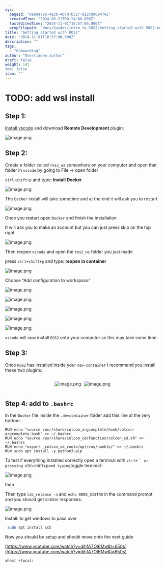 ```yaml
---
sys:
  pageId: "89e0a78c-4e2b-4070-b327-d28cb0694742"
  createdTime: "2024-08-21T00:24:00.000Z"
  lastEditedTime: "2024-11-01T18:57:00.000Z"
  propFilepath: "docs/Guides/intro_to_ROS2/Getting started with ROS2.md"
title: "Getting started with ROS2"
date: "2024-11-01T18:57:00.000Z"
description: ""
tags:
  - "Onboarding"
author: "Overridden author"
draft: false
weight: 141
toc: false
icon: ""
---
```


# TODO: add wsl install

## Step 1:

[Install vscode](https://code.visualstudio.com/download) and download **Remote Development** plugin:

![image.png](https://prod-files-secure.s3.us-west-2.amazonaws.com/d518164a-d88e-44d1-a4ee-3adb3bd8bce0/efb52993-1881-4a40-b95e-6f020334f022/image.png?X-Amz-Algorithm=AWS4-HMAC-SHA256&X-Amz-Content-Sha256=UNSIGNED-PAYLOAD&X-Amz-Credential=ASIAZI2LB466V4OCZOK5%2F20250222%2Fus-west-2%2Fs3%2Faws4_request&X-Amz-Date=20250222T131059Z&X-Amz-Expires=3600&X-Amz-Security-Token=IQoJb3JpZ2luX2VjEMT%2F%2F%2F%2F%2F%2F%2F%2F%2F%2FwEaCXVzLXdlc3QtMiJGMEQCIEkX16VIsfi4ubhztW0qizw%2BPgqcNX7I50mAazuCLuWsAiBF7fdn29bMyHp03%2FsBGoXkEJMej%2B3wF6w0bwEBO%2FFeYCqIBAjt%2F%2F%2F%2F%2F%2F%2F%2F%2F%2F8BEAAaDDYzNzQyMzE4MzgwNSIMDlOldV3jRtnnsCnVKtwDo%2Fu25NR9SKdYjjg12mUnY93VZn1rG4G0gzkgZjPevnnbT8jqGrBX5oMT231xm3Oe2%2B8FGv1B4b8RM57%2FccHI9WIhNLPMUdckIbtFJae1qy9RNedp9Z2t9oRKJKPQNggSkoIX1NnqT0RMf%2FXiA%2Be%2FUkYoKC0N%2F%2FoLWOJTynBhlmIcgQfZi5cSCkVYpXH6Y29RLeRnSoaPgCQPhcfR2%2BuGieHd4NCbWOyxtvnsy8e7JsJqZ%2FplaPxF4xhNEw1ptbdNFWf8i90a9eLgqSfQ82dM1banmO0QriXe7ipeIWupCUOp%2Fh%2BJ1w3YWs9zmgbrf17v%2FHNKJ6JnNxo%2Fku0IeBUekHc%2BIF%2FWKV90jE7%2B6OpDTeC1bM%2BVtCt%2BbUF9K6t9jeEJMzM8CTgc5qt5jylRwUwsFhb6OitRV0S54BU5n%2BSlE0GP7PevIDznPMVFjfWietryQdMphIkx4HWEpZcMZYQDm%2FJoaQSUUr0zaYVY71s2B8eOm4XOOkE0BIqrGFZEAG%2Bt6wvG%2FDr7cztqql38Z5yFXWEx11HkjvoLYC1s8zDh6IwKIWifI%2BnQAM6HKtTWS2YW7MKp3Kx7%2F1I0stQvDbndOt9dghpuNrTkIxt%2BDKgoxPfreeBTkwzFu4Liy5MwyunmvQY6pgHTDEcPkwsBrdeBDxUAbb2wRL6lh7bx1i7oWw5mUIIx9%2F4FUWfI6HD8r%2FbJlcV5H10uHa9UMfWnwK2SzCjEjG%2FDX2chGzds93isknnaN006cE%2BkbzzUPla1ZlUvGqPvFS9HaW6mv%2BRtHRuERVQpfa2DzInwuO3024FtC05KkNF5bS3QtUmf%2BeD4g4l3swV9VwIokmFTc7nGucaQkiFg7sYGPQqho9XO&X-Amz-Signature=1b1216b1e01f48f8aacf9907b1534164dd3dcc16676c4a564a62b5106d752811&X-Amz-SignedHeaders=host&x-id=GetObject)

## Step 2:

Create a folder called `ros2_ws` somewhere on your computer and open that folder in `vscode` by going to File → open folder 

`ctrl+shift+p` and type: **Install Docker**

![image.png](https://prod-files-secure.s3.us-west-2.amazonaws.com/d518164a-d88e-44d1-a4ee-3adb3bd8bce0/2269dc0e-1cd5-47ff-bceb-c04ad9b2eab0/image.png?X-Amz-Algorithm=AWS4-HMAC-SHA256&X-Amz-Content-Sha256=UNSIGNED-PAYLOAD&X-Amz-Credential=ASIAZI2LB466V4OCZOK5%2F20250222%2Fus-west-2%2Fs3%2Faws4_request&X-Amz-Date=20250222T131059Z&X-Amz-Expires=3600&X-Amz-Security-Token=IQoJb3JpZ2luX2VjEMT%2F%2F%2F%2F%2F%2F%2F%2F%2F%2FwEaCXVzLXdlc3QtMiJGMEQCIEkX16VIsfi4ubhztW0qizw%2BPgqcNX7I50mAazuCLuWsAiBF7fdn29bMyHp03%2FsBGoXkEJMej%2B3wF6w0bwEBO%2FFeYCqIBAjt%2F%2F%2F%2F%2F%2F%2F%2F%2F%2F8BEAAaDDYzNzQyMzE4MzgwNSIMDlOldV3jRtnnsCnVKtwDo%2Fu25NR9SKdYjjg12mUnY93VZn1rG4G0gzkgZjPevnnbT8jqGrBX5oMT231xm3Oe2%2B8FGv1B4b8RM57%2FccHI9WIhNLPMUdckIbtFJae1qy9RNedp9Z2t9oRKJKPQNggSkoIX1NnqT0RMf%2FXiA%2Be%2FUkYoKC0N%2F%2FoLWOJTynBhlmIcgQfZi5cSCkVYpXH6Y29RLeRnSoaPgCQPhcfR2%2BuGieHd4NCbWOyxtvnsy8e7JsJqZ%2FplaPxF4xhNEw1ptbdNFWf8i90a9eLgqSfQ82dM1banmO0QriXe7ipeIWupCUOp%2Fh%2BJ1w3YWs9zmgbrf17v%2FHNKJ6JnNxo%2Fku0IeBUekHc%2BIF%2FWKV90jE7%2B6OpDTeC1bM%2BVtCt%2BbUF9K6t9jeEJMzM8CTgc5qt5jylRwUwsFhb6OitRV0S54BU5n%2BSlE0GP7PevIDznPMVFjfWietryQdMphIkx4HWEpZcMZYQDm%2FJoaQSUUr0zaYVY71s2B8eOm4XOOkE0BIqrGFZEAG%2Bt6wvG%2FDr7cztqql38Z5yFXWEx11HkjvoLYC1s8zDh6IwKIWifI%2BnQAM6HKtTWS2YW7MKp3Kx7%2F1I0stQvDbndOt9dghpuNrTkIxt%2BDKgoxPfreeBTkwzFu4Liy5MwyunmvQY6pgHTDEcPkwsBrdeBDxUAbb2wRL6lh7bx1i7oWw5mUIIx9%2F4FUWfI6HD8r%2FbJlcV5H10uHa9UMfWnwK2SzCjEjG%2FDX2chGzds93isknnaN006cE%2BkbzzUPla1ZlUvGqPvFS9HaW6mv%2BRtHRuERVQpfa2DzInwuO3024FtC05KkNF5bS3QtUmf%2BeD4g4l3swV9VwIokmFTc7nGucaQkiFg7sYGPQqho9XO&X-Amz-Signature=72c50e495ae1defb5664e50a3bb0d6d1b7e8eee8466d861d544fbdd3d5c983ea&X-Amz-SignedHeaders=host&x-id=GetObject)

The `Docker` install will take sometime and at the end it will ask you to restart

![image.png](https://prod-files-secure.s3.us-west-2.amazonaws.com/d518164a-d88e-44d1-a4ee-3adb3bd8bce0/ed233f78-be33-4b1f-b89c-9c346c0e961e/image.png?X-Amz-Algorithm=AWS4-HMAC-SHA256&X-Amz-Content-Sha256=UNSIGNED-PAYLOAD&X-Amz-Credential=ASIAZI2LB466V4OCZOK5%2F20250222%2Fus-west-2%2Fs3%2Faws4_request&X-Amz-Date=20250222T131059Z&X-Amz-Expires=3600&X-Amz-Security-Token=IQoJb3JpZ2luX2VjEMT%2F%2F%2F%2F%2F%2F%2F%2F%2F%2FwEaCXVzLXdlc3QtMiJGMEQCIEkX16VIsfi4ubhztW0qizw%2BPgqcNX7I50mAazuCLuWsAiBF7fdn29bMyHp03%2FsBGoXkEJMej%2B3wF6w0bwEBO%2FFeYCqIBAjt%2F%2F%2F%2F%2F%2F%2F%2F%2F%2F8BEAAaDDYzNzQyMzE4MzgwNSIMDlOldV3jRtnnsCnVKtwDo%2Fu25NR9SKdYjjg12mUnY93VZn1rG4G0gzkgZjPevnnbT8jqGrBX5oMT231xm3Oe2%2B8FGv1B4b8RM57%2FccHI9WIhNLPMUdckIbtFJae1qy9RNedp9Z2t9oRKJKPQNggSkoIX1NnqT0RMf%2FXiA%2Be%2FUkYoKC0N%2F%2FoLWOJTynBhlmIcgQfZi5cSCkVYpXH6Y29RLeRnSoaPgCQPhcfR2%2BuGieHd4NCbWOyxtvnsy8e7JsJqZ%2FplaPxF4xhNEw1ptbdNFWf8i90a9eLgqSfQ82dM1banmO0QriXe7ipeIWupCUOp%2Fh%2BJ1w3YWs9zmgbrf17v%2FHNKJ6JnNxo%2Fku0IeBUekHc%2BIF%2FWKV90jE7%2B6OpDTeC1bM%2BVtCt%2BbUF9K6t9jeEJMzM8CTgc5qt5jylRwUwsFhb6OitRV0S54BU5n%2BSlE0GP7PevIDznPMVFjfWietryQdMphIkx4HWEpZcMZYQDm%2FJoaQSUUr0zaYVY71s2B8eOm4XOOkE0BIqrGFZEAG%2Bt6wvG%2FDr7cztqql38Z5yFXWEx11HkjvoLYC1s8zDh6IwKIWifI%2BnQAM6HKtTWS2YW7MKp3Kx7%2F1I0stQvDbndOt9dghpuNrTkIxt%2BDKgoxPfreeBTkwzFu4Liy5MwyunmvQY6pgHTDEcPkwsBrdeBDxUAbb2wRL6lh7bx1i7oWw5mUIIx9%2F4FUWfI6HD8r%2FbJlcV5H10uHa9UMfWnwK2SzCjEjG%2FDX2chGzds93isknnaN006cE%2BkbzzUPla1ZlUvGqPvFS9HaW6mv%2BRtHRuERVQpfa2DzInwuO3024FtC05KkNF5bS3QtUmf%2BeD4g4l3swV9VwIokmFTc7nGucaQkiFg7sYGPQqho9XO&X-Amz-Signature=6db3f683a942f21829159bb6aac40840bda4bc6d45b1b57fedcea38194b27f99&X-Amz-SignedHeaders=host&x-id=GetObject)

Once you restart open `Docker` and finish the installation

It will ask you to make an account but you can just press skip on the top right

![image.png](https://prod-files-secure.s3.us-west-2.amazonaws.com/d518164a-d88e-44d1-a4ee-3adb3bd8bce0/21010ad9-1659-4fd9-9f59-9932a09b2a3d/image.png?X-Amz-Algorithm=AWS4-HMAC-SHA256&X-Amz-Content-Sha256=UNSIGNED-PAYLOAD&X-Amz-Credential=ASIAZI2LB466V4OCZOK5%2F20250222%2Fus-west-2%2Fs3%2Faws4_request&X-Amz-Date=20250222T131059Z&X-Amz-Expires=3600&X-Amz-Security-Token=IQoJb3JpZ2luX2VjEMT%2F%2F%2F%2F%2F%2F%2F%2F%2F%2FwEaCXVzLXdlc3QtMiJGMEQCIEkX16VIsfi4ubhztW0qizw%2BPgqcNX7I50mAazuCLuWsAiBF7fdn29bMyHp03%2FsBGoXkEJMej%2B3wF6w0bwEBO%2FFeYCqIBAjt%2F%2F%2F%2F%2F%2F%2F%2F%2F%2F8BEAAaDDYzNzQyMzE4MzgwNSIMDlOldV3jRtnnsCnVKtwDo%2Fu25NR9SKdYjjg12mUnY93VZn1rG4G0gzkgZjPevnnbT8jqGrBX5oMT231xm3Oe2%2B8FGv1B4b8RM57%2FccHI9WIhNLPMUdckIbtFJae1qy9RNedp9Z2t9oRKJKPQNggSkoIX1NnqT0RMf%2FXiA%2Be%2FUkYoKC0N%2F%2FoLWOJTynBhlmIcgQfZi5cSCkVYpXH6Y29RLeRnSoaPgCQPhcfR2%2BuGieHd4NCbWOyxtvnsy8e7JsJqZ%2FplaPxF4xhNEw1ptbdNFWf8i90a9eLgqSfQ82dM1banmO0QriXe7ipeIWupCUOp%2Fh%2BJ1w3YWs9zmgbrf17v%2FHNKJ6JnNxo%2Fku0IeBUekHc%2BIF%2FWKV90jE7%2B6OpDTeC1bM%2BVtCt%2BbUF9K6t9jeEJMzM8CTgc5qt5jylRwUwsFhb6OitRV0S54BU5n%2BSlE0GP7PevIDznPMVFjfWietryQdMphIkx4HWEpZcMZYQDm%2FJoaQSUUr0zaYVY71s2B8eOm4XOOkE0BIqrGFZEAG%2Bt6wvG%2FDr7cztqql38Z5yFXWEx11HkjvoLYC1s8zDh6IwKIWifI%2BnQAM6HKtTWS2YW7MKp3Kx7%2F1I0stQvDbndOt9dghpuNrTkIxt%2BDKgoxPfreeBTkwzFu4Liy5MwyunmvQY6pgHTDEcPkwsBrdeBDxUAbb2wRL6lh7bx1i7oWw5mUIIx9%2F4FUWfI6HD8r%2FbJlcV5H10uHa9UMfWnwK2SzCjEjG%2FDX2chGzds93isknnaN006cE%2BkbzzUPla1ZlUvGqPvFS9HaW6mv%2BRtHRuERVQpfa2DzInwuO3024FtC05KkNF5bS3QtUmf%2BeD4g4l3swV9VwIokmFTc7nGucaQkiFg7sYGPQqho9XO&X-Amz-Signature=4d958cfc2c0d4ffa2ad2c27506d18a2acae98d000a3cd62183385579a103b607&X-Amz-SignedHeaders=host&x-id=GetObject)

Then reopen `vscode` and open the `ros2_ws` folder you just made

press `ctrl+shift+p` and type: **reopen in container**

![image.png](https://prod-files-secure.s3.us-west-2.amazonaws.com/d518164a-d88e-44d1-a4ee-3adb3bd8bce0/4e93b8c2-41ad-488c-8095-c74205196118/image.png?X-Amz-Algorithm=AWS4-HMAC-SHA256&X-Amz-Content-Sha256=UNSIGNED-PAYLOAD&X-Amz-Credential=ASIAZI2LB466V4OCZOK5%2F20250222%2Fus-west-2%2Fs3%2Faws4_request&X-Amz-Date=20250222T131059Z&X-Amz-Expires=3600&X-Amz-Security-Token=IQoJb3JpZ2luX2VjEMT%2F%2F%2F%2F%2F%2F%2F%2F%2F%2FwEaCXVzLXdlc3QtMiJGMEQCIEkX16VIsfi4ubhztW0qizw%2BPgqcNX7I50mAazuCLuWsAiBF7fdn29bMyHp03%2FsBGoXkEJMej%2B3wF6w0bwEBO%2FFeYCqIBAjt%2F%2F%2F%2F%2F%2F%2F%2F%2F%2F8BEAAaDDYzNzQyMzE4MzgwNSIMDlOldV3jRtnnsCnVKtwDo%2Fu25NR9SKdYjjg12mUnY93VZn1rG4G0gzkgZjPevnnbT8jqGrBX5oMT231xm3Oe2%2B8FGv1B4b8RM57%2FccHI9WIhNLPMUdckIbtFJae1qy9RNedp9Z2t9oRKJKPQNggSkoIX1NnqT0RMf%2FXiA%2Be%2FUkYoKC0N%2F%2FoLWOJTynBhlmIcgQfZi5cSCkVYpXH6Y29RLeRnSoaPgCQPhcfR2%2BuGieHd4NCbWOyxtvnsy8e7JsJqZ%2FplaPxF4xhNEw1ptbdNFWf8i90a9eLgqSfQ82dM1banmO0QriXe7ipeIWupCUOp%2Fh%2BJ1w3YWs9zmgbrf17v%2FHNKJ6JnNxo%2Fku0IeBUekHc%2BIF%2FWKV90jE7%2B6OpDTeC1bM%2BVtCt%2BbUF9K6t9jeEJMzM8CTgc5qt5jylRwUwsFhb6OitRV0S54BU5n%2BSlE0GP7PevIDznPMVFjfWietryQdMphIkx4HWEpZcMZYQDm%2FJoaQSUUr0zaYVY71s2B8eOm4XOOkE0BIqrGFZEAG%2Bt6wvG%2FDr7cztqql38Z5yFXWEx11HkjvoLYC1s8zDh6IwKIWifI%2BnQAM6HKtTWS2YW7MKp3Kx7%2F1I0stQvDbndOt9dghpuNrTkIxt%2BDKgoxPfreeBTkwzFu4Liy5MwyunmvQY6pgHTDEcPkwsBrdeBDxUAbb2wRL6lh7bx1i7oWw5mUIIx9%2F4FUWfI6HD8r%2FbJlcV5H10uHa9UMfWnwK2SzCjEjG%2FDX2chGzds93isknnaN006cE%2BkbzzUPla1ZlUvGqPvFS9HaW6mv%2BRtHRuERVQpfa2DzInwuO3024FtC05KkNF5bS3QtUmf%2BeD4g4l3swV9VwIokmFTc7nGucaQkiFg7sYGPQqho9XO&X-Amz-Signature=a472ee9e6c3f145eb46ece61a0a311d16a9af5fe9d7bbba8be7ab8b980f280bd&X-Amz-SignedHeaders=host&x-id=GetObject)

Choose “Add configuration to workspace”

![image.png](https://prod-files-secure.s3.us-west-2.amazonaws.com/d518164a-d88e-44d1-a4ee-3adb3bd8bce0/9560b282-5060-4989-ba37-97e7b2c22476/image.png?X-Amz-Algorithm=AWS4-HMAC-SHA256&X-Amz-Content-Sha256=UNSIGNED-PAYLOAD&X-Amz-Credential=ASIAZI2LB466V4OCZOK5%2F20250222%2Fus-west-2%2Fs3%2Faws4_request&X-Amz-Date=20250222T131059Z&X-Amz-Expires=3600&X-Amz-Security-Token=IQoJb3JpZ2luX2VjEMT%2F%2F%2F%2F%2F%2F%2F%2F%2F%2FwEaCXVzLXdlc3QtMiJGMEQCIEkX16VIsfi4ubhztW0qizw%2BPgqcNX7I50mAazuCLuWsAiBF7fdn29bMyHp03%2FsBGoXkEJMej%2B3wF6w0bwEBO%2FFeYCqIBAjt%2F%2F%2F%2F%2F%2F%2F%2F%2F%2F8BEAAaDDYzNzQyMzE4MzgwNSIMDlOldV3jRtnnsCnVKtwDo%2Fu25NR9SKdYjjg12mUnY93VZn1rG4G0gzkgZjPevnnbT8jqGrBX5oMT231xm3Oe2%2B8FGv1B4b8RM57%2FccHI9WIhNLPMUdckIbtFJae1qy9RNedp9Z2t9oRKJKPQNggSkoIX1NnqT0RMf%2FXiA%2Be%2FUkYoKC0N%2F%2FoLWOJTynBhlmIcgQfZi5cSCkVYpXH6Y29RLeRnSoaPgCQPhcfR2%2BuGieHd4NCbWOyxtvnsy8e7JsJqZ%2FplaPxF4xhNEw1ptbdNFWf8i90a9eLgqSfQ82dM1banmO0QriXe7ipeIWupCUOp%2Fh%2BJ1w3YWs9zmgbrf17v%2FHNKJ6JnNxo%2Fku0IeBUekHc%2BIF%2FWKV90jE7%2B6OpDTeC1bM%2BVtCt%2BbUF9K6t9jeEJMzM8CTgc5qt5jylRwUwsFhb6OitRV0S54BU5n%2BSlE0GP7PevIDznPMVFjfWietryQdMphIkx4HWEpZcMZYQDm%2FJoaQSUUr0zaYVY71s2B8eOm4XOOkE0BIqrGFZEAG%2Bt6wvG%2FDr7cztqql38Z5yFXWEx11HkjvoLYC1s8zDh6IwKIWifI%2BnQAM6HKtTWS2YW7MKp3Kx7%2F1I0stQvDbndOt9dghpuNrTkIxt%2BDKgoxPfreeBTkwzFu4Liy5MwyunmvQY6pgHTDEcPkwsBrdeBDxUAbb2wRL6lh7bx1i7oWw5mUIIx9%2F4FUWfI6HD8r%2FbJlcV5H10uHa9UMfWnwK2SzCjEjG%2FDX2chGzds93isknnaN006cE%2BkbzzUPla1ZlUvGqPvFS9HaW6mv%2BRtHRuERVQpfa2DzInwuO3024FtC05KkNF5bS3QtUmf%2BeD4g4l3swV9VwIokmFTc7nGucaQkiFg7sYGPQqho9XO&X-Amz-Signature=964fe8f4736eab1b9f4de8627b7dc743f6eaad9ccbb11da033c0a5acd6acdf33&X-Amz-SignedHeaders=host&x-id=GetObject)

![image.png](https://prod-files-secure.s3.us-west-2.amazonaws.com/d518164a-d88e-44d1-a4ee-3adb3bd8bce0/2ee63f81-886b-48e8-a553-dc6e5eac99e4/image.png?X-Amz-Algorithm=AWS4-HMAC-SHA256&X-Amz-Content-Sha256=UNSIGNED-PAYLOAD&X-Amz-Credential=ASIAZI2LB466V4OCZOK5%2F20250222%2Fus-west-2%2Fs3%2Faws4_request&X-Amz-Date=20250222T131059Z&X-Amz-Expires=3600&X-Amz-Security-Token=IQoJb3JpZ2luX2VjEMT%2F%2F%2F%2F%2F%2F%2F%2F%2F%2FwEaCXVzLXdlc3QtMiJGMEQCIEkX16VIsfi4ubhztW0qizw%2BPgqcNX7I50mAazuCLuWsAiBF7fdn29bMyHp03%2FsBGoXkEJMej%2B3wF6w0bwEBO%2FFeYCqIBAjt%2F%2F%2F%2F%2F%2F%2F%2F%2F%2F8BEAAaDDYzNzQyMzE4MzgwNSIMDlOldV3jRtnnsCnVKtwDo%2Fu25NR9SKdYjjg12mUnY93VZn1rG4G0gzkgZjPevnnbT8jqGrBX5oMT231xm3Oe2%2B8FGv1B4b8RM57%2FccHI9WIhNLPMUdckIbtFJae1qy9RNedp9Z2t9oRKJKPQNggSkoIX1NnqT0RMf%2FXiA%2Be%2FUkYoKC0N%2F%2FoLWOJTynBhlmIcgQfZi5cSCkVYpXH6Y29RLeRnSoaPgCQPhcfR2%2BuGieHd4NCbWOyxtvnsy8e7JsJqZ%2FplaPxF4xhNEw1ptbdNFWf8i90a9eLgqSfQ82dM1banmO0QriXe7ipeIWupCUOp%2Fh%2BJ1w3YWs9zmgbrf17v%2FHNKJ6JnNxo%2Fku0IeBUekHc%2BIF%2FWKV90jE7%2B6OpDTeC1bM%2BVtCt%2BbUF9K6t9jeEJMzM8CTgc5qt5jylRwUwsFhb6OitRV0S54BU5n%2BSlE0GP7PevIDznPMVFjfWietryQdMphIkx4HWEpZcMZYQDm%2FJoaQSUUr0zaYVY71s2B8eOm4XOOkE0BIqrGFZEAG%2Bt6wvG%2FDr7cztqql38Z5yFXWEx11HkjvoLYC1s8zDh6IwKIWifI%2BnQAM6HKtTWS2YW7MKp3Kx7%2F1I0stQvDbndOt9dghpuNrTkIxt%2BDKgoxPfreeBTkwzFu4Liy5MwyunmvQY6pgHTDEcPkwsBrdeBDxUAbb2wRL6lh7bx1i7oWw5mUIIx9%2F4FUWfI6HD8r%2FbJlcV5H10uHa9UMfWnwK2SzCjEjG%2FDX2chGzds93isknnaN006cE%2BkbzzUPla1ZlUvGqPvFS9HaW6mv%2BRtHRuERVQpfa2DzInwuO3024FtC05KkNF5bS3QtUmf%2BeD4g4l3swV9VwIokmFTc7nGucaQkiFg7sYGPQqho9XO&X-Amz-Signature=f873cab780de558347f756a8a5ef3932c25f910e12e49bd1414e050908328dc6&X-Amz-SignedHeaders=host&x-id=GetObject)

![image.png](https://prod-files-secure.s3.us-west-2.amazonaws.com/d518164a-d88e-44d1-a4ee-3adb3bd8bce0/ae1580b2-b048-407e-aed9-b584224a7a04/image.png?X-Amz-Algorithm=AWS4-HMAC-SHA256&X-Amz-Content-Sha256=UNSIGNED-PAYLOAD&X-Amz-Credential=ASIAZI2LB466V4OCZOK5%2F20250222%2Fus-west-2%2Fs3%2Faws4_request&X-Amz-Date=20250222T131059Z&X-Amz-Expires=3600&X-Amz-Security-Token=IQoJb3JpZ2luX2VjEMT%2F%2F%2F%2F%2F%2F%2F%2F%2F%2FwEaCXVzLXdlc3QtMiJGMEQCIEkX16VIsfi4ubhztW0qizw%2BPgqcNX7I50mAazuCLuWsAiBF7fdn29bMyHp03%2FsBGoXkEJMej%2B3wF6w0bwEBO%2FFeYCqIBAjt%2F%2F%2F%2F%2F%2F%2F%2F%2F%2F8BEAAaDDYzNzQyMzE4MzgwNSIMDlOldV3jRtnnsCnVKtwDo%2Fu25NR9SKdYjjg12mUnY93VZn1rG4G0gzkgZjPevnnbT8jqGrBX5oMT231xm3Oe2%2B8FGv1B4b8RM57%2FccHI9WIhNLPMUdckIbtFJae1qy9RNedp9Z2t9oRKJKPQNggSkoIX1NnqT0RMf%2FXiA%2Be%2FUkYoKC0N%2F%2FoLWOJTynBhlmIcgQfZi5cSCkVYpXH6Y29RLeRnSoaPgCQPhcfR2%2BuGieHd4NCbWOyxtvnsy8e7JsJqZ%2FplaPxF4xhNEw1ptbdNFWf8i90a9eLgqSfQ82dM1banmO0QriXe7ipeIWupCUOp%2Fh%2BJ1w3YWs9zmgbrf17v%2FHNKJ6JnNxo%2Fku0IeBUekHc%2BIF%2FWKV90jE7%2B6OpDTeC1bM%2BVtCt%2BbUF9K6t9jeEJMzM8CTgc5qt5jylRwUwsFhb6OitRV0S54BU5n%2BSlE0GP7PevIDznPMVFjfWietryQdMphIkx4HWEpZcMZYQDm%2FJoaQSUUr0zaYVY71s2B8eOm4XOOkE0BIqrGFZEAG%2Bt6wvG%2FDr7cztqql38Z5yFXWEx11HkjvoLYC1s8zDh6IwKIWifI%2BnQAM6HKtTWS2YW7MKp3Kx7%2F1I0stQvDbndOt9dghpuNrTkIxt%2BDKgoxPfreeBTkwzFu4Liy5MwyunmvQY6pgHTDEcPkwsBrdeBDxUAbb2wRL6lh7bx1i7oWw5mUIIx9%2F4FUWfI6HD8r%2FbJlcV5H10uHa9UMfWnwK2SzCjEjG%2FDX2chGzds93isknnaN006cE%2BkbzzUPla1ZlUvGqPvFS9HaW6mv%2BRtHRuERVQpfa2DzInwuO3024FtC05KkNF5bS3QtUmf%2BeD4g4l3swV9VwIokmFTc7nGucaQkiFg7sYGPQqho9XO&X-Amz-Signature=d4be461d10fd226b4fc71ff43108045201b6d7fb03146e343f7a10a88236b7ad&X-Amz-SignedHeaders=host&x-id=GetObject)

![image.png](https://prod-files-secure.s3.us-west-2.amazonaws.com/d518164a-d88e-44d1-a4ee-3adb3bd8bce0/53255b28-f75e-430f-b9e3-c0ac8577e42b/image.png?X-Amz-Algorithm=AWS4-HMAC-SHA256&X-Amz-Content-Sha256=UNSIGNED-PAYLOAD&X-Amz-Credential=ASIAZI2LB466V4OCZOK5%2F20250222%2Fus-west-2%2Fs3%2Faws4_request&X-Amz-Date=20250222T131059Z&X-Amz-Expires=3600&X-Amz-Security-Token=IQoJb3JpZ2luX2VjEMT%2F%2F%2F%2F%2F%2F%2F%2F%2F%2FwEaCXVzLXdlc3QtMiJGMEQCIEkX16VIsfi4ubhztW0qizw%2BPgqcNX7I50mAazuCLuWsAiBF7fdn29bMyHp03%2FsBGoXkEJMej%2B3wF6w0bwEBO%2FFeYCqIBAjt%2F%2F%2F%2F%2F%2F%2F%2F%2F%2F8BEAAaDDYzNzQyMzE4MzgwNSIMDlOldV3jRtnnsCnVKtwDo%2Fu25NR9SKdYjjg12mUnY93VZn1rG4G0gzkgZjPevnnbT8jqGrBX5oMT231xm3Oe2%2B8FGv1B4b8RM57%2FccHI9WIhNLPMUdckIbtFJae1qy9RNedp9Z2t9oRKJKPQNggSkoIX1NnqT0RMf%2FXiA%2Be%2FUkYoKC0N%2F%2FoLWOJTynBhlmIcgQfZi5cSCkVYpXH6Y29RLeRnSoaPgCQPhcfR2%2BuGieHd4NCbWOyxtvnsy8e7JsJqZ%2FplaPxF4xhNEw1ptbdNFWf8i90a9eLgqSfQ82dM1banmO0QriXe7ipeIWupCUOp%2Fh%2BJ1w3YWs9zmgbrf17v%2FHNKJ6JnNxo%2Fku0IeBUekHc%2BIF%2FWKV90jE7%2B6OpDTeC1bM%2BVtCt%2BbUF9K6t9jeEJMzM8CTgc5qt5jylRwUwsFhb6OitRV0S54BU5n%2BSlE0GP7PevIDznPMVFjfWietryQdMphIkx4HWEpZcMZYQDm%2FJoaQSUUr0zaYVY71s2B8eOm4XOOkE0BIqrGFZEAG%2Bt6wvG%2FDr7cztqql38Z5yFXWEx11HkjvoLYC1s8zDh6IwKIWifI%2BnQAM6HKtTWS2YW7MKp3Kx7%2F1I0stQvDbndOt9dghpuNrTkIxt%2BDKgoxPfreeBTkwzFu4Liy5MwyunmvQY6pgHTDEcPkwsBrdeBDxUAbb2wRL6lh7bx1i7oWw5mUIIx9%2F4FUWfI6HD8r%2FbJlcV5H10uHa9UMfWnwK2SzCjEjG%2FDX2chGzds93isknnaN006cE%2BkbzzUPla1ZlUvGqPvFS9HaW6mv%2BRtHRuERVQpfa2DzInwuO3024FtC05KkNF5bS3QtUmf%2BeD4g4l3swV9VwIokmFTc7nGucaQkiFg7sYGPQqho9XO&X-Amz-Signature=8b285d5dc8d2f09bd18610230ff376babfde2e3b024701a32b118f26b1c7fc6f&X-Amz-SignedHeaders=host&x-id=GetObject)

![image.png](https://prod-files-secure.s3.us-west-2.amazonaws.com/d518164a-d88e-44d1-a4ee-3adb3bd8bce0/7c562767-5af9-4ffb-97d1-327bcdf4ee00/image.png?X-Amz-Algorithm=AWS4-HMAC-SHA256&X-Amz-Content-Sha256=UNSIGNED-PAYLOAD&X-Amz-Credential=ASIAZI2LB466V4OCZOK5%2F20250222%2Fus-west-2%2Fs3%2Faws4_request&X-Amz-Date=20250222T131059Z&X-Amz-Expires=3600&X-Amz-Security-Token=IQoJb3JpZ2luX2VjEMT%2F%2F%2F%2F%2F%2F%2F%2F%2F%2FwEaCXVzLXdlc3QtMiJGMEQCIEkX16VIsfi4ubhztW0qizw%2BPgqcNX7I50mAazuCLuWsAiBF7fdn29bMyHp03%2FsBGoXkEJMej%2B3wF6w0bwEBO%2FFeYCqIBAjt%2F%2F%2F%2F%2F%2F%2F%2F%2F%2F8BEAAaDDYzNzQyMzE4MzgwNSIMDlOldV3jRtnnsCnVKtwDo%2Fu25NR9SKdYjjg12mUnY93VZn1rG4G0gzkgZjPevnnbT8jqGrBX5oMT231xm3Oe2%2B8FGv1B4b8RM57%2FccHI9WIhNLPMUdckIbtFJae1qy9RNedp9Z2t9oRKJKPQNggSkoIX1NnqT0RMf%2FXiA%2Be%2FUkYoKC0N%2F%2FoLWOJTynBhlmIcgQfZi5cSCkVYpXH6Y29RLeRnSoaPgCQPhcfR2%2BuGieHd4NCbWOyxtvnsy8e7JsJqZ%2FplaPxF4xhNEw1ptbdNFWf8i90a9eLgqSfQ82dM1banmO0QriXe7ipeIWupCUOp%2Fh%2BJ1w3YWs9zmgbrf17v%2FHNKJ6JnNxo%2Fku0IeBUekHc%2BIF%2FWKV90jE7%2B6OpDTeC1bM%2BVtCt%2BbUF9K6t9jeEJMzM8CTgc5qt5jylRwUwsFhb6OitRV0S54BU5n%2BSlE0GP7PevIDznPMVFjfWietryQdMphIkx4HWEpZcMZYQDm%2FJoaQSUUr0zaYVY71s2B8eOm4XOOkE0BIqrGFZEAG%2Bt6wvG%2FDr7cztqql38Z5yFXWEx11HkjvoLYC1s8zDh6IwKIWifI%2BnQAM6HKtTWS2YW7MKp3Kx7%2F1I0stQvDbndOt9dghpuNrTkIxt%2BDKgoxPfreeBTkwzFu4Liy5MwyunmvQY6pgHTDEcPkwsBrdeBDxUAbb2wRL6lh7bx1i7oWw5mUIIx9%2F4FUWfI6HD8r%2FbJlcV5H10uHa9UMfWnwK2SzCjEjG%2FDX2chGzds93isknnaN006cE%2BkbzzUPla1ZlUvGqPvFS9HaW6mv%2BRtHRuERVQpfa2DzInwuO3024FtC05KkNF5bS3QtUmf%2BeD4g4l3swV9VwIokmFTc7nGucaQkiFg7sYGPQqho9XO&X-Amz-Signature=12c05261df20a3cccab1a9eaa586fb851dd402c430a2e59c9896a155162f6397&X-Amz-SignedHeaders=host&x-id=GetObject)

`vscode` will now install `ROS2` onto your computer so this may take some time.

## Step 3:

Once `ROS2` has installed inside your `dev-container` I recommend you install these two plugins:

<div style="display: flex;flex-direction: row; column-gap:10px; max-width: 630px;justify-content: center;">
<div>

![image.png](https://prod-files-secure.s3.us-west-2.amazonaws.com/d518164a-d88e-44d1-a4ee-3adb3bd8bce0/3fc3d550-5a54-4ba1-ba6b-faa01cdb7369/image.png?X-Amz-Algorithm=AWS4-HMAC-SHA256&X-Amz-Content-Sha256=UNSIGNED-PAYLOAD&X-Amz-Credential=ASIAZI2LB466SPAT6UGI%2F20250222%2Fus-west-2%2Fs3%2Faws4_request&X-Amz-Date=20250222T131101Z&X-Amz-Expires=3600&X-Amz-Security-Token=IQoJb3JpZ2luX2VjEMP%2F%2F%2F%2F%2F%2F%2F%2F%2F%2FwEaCXVzLXdlc3QtMiJGMEQCIA5Xzn6Re7NIc64dO%2FA%2BkbyKnBD0lgBsSbomdUaM1qSuAiADMswA7R48Fm8onYNWL9TaDHC1J1Nrz8EyOoYjxkXzuiqIBAjs%2F%2F%2F%2F%2F%2F%2F%2F%2F%2F8BEAAaDDYzNzQyMzE4MzgwNSIM6%2Bfy56v9SwpFh5HuKtwDfUw5fZK1hYjFhQ08wMSJlEGr5X8SgjNj37UQ7bkcOADgmQPh3fhZ45VSBqZ83vc1K76K11pQVJMuxFTC5z9jq0gEzoNeMbofTw65lico0rX9FQfgR00G0ikyb%2FC0riOG0kfL0r5doBK8SKFAtE9c9Qs1WyUJ2JI1Io2S4nde3lktxYS4yWPGPvtmIuLwAPCnZGgVgLDwAAtEgiKGvWPfRe0GMwxnUedPAeyi4B3okURhD2e0fL0n75WFbzB2MoSM9ogV7HAYnX3Cn1xC7%2B5Wp9y423aIQxDpZjaCd4jNh77E3U4rKL%2FBv1Y69%2F2U85t%2BbbKV9EQNYNUC%2Fw7KiCrF2aN2VE6hxiBAK6EpJmdGgczlG7XQwkdjfFPtl74tRfzvLT3mQApB%2BPyGcz6Ovzrh4yf6IyWxM4Z3X7bNxh2YnKCryTB6FaI4u9FCinvi16KrqbfMF0HKdDuzs49IU125uj%2FXnMuwxe83Vz0Yf%2B4e75SdOZrJ5hUa%2Fs%2FDwG8l%2FqNjQzAn9bTtYEy8Ol4U6F0v6kUantvew0qADmchyCK74kN4slG6zwydD9PlnHVk58nIbMKhAno958hl%2FJHMiZ9WGadP5BbSb9zb8Qlm0lLArknvy%2B%2FXxUYQNhaayoMwlOTmvQY6pgHHY%2FKXKctWpMetjWdWnxwE7AoyOdgoHBUk06NEEoEPUKOVl%2F3ZTWNmA8scen7nf289sEDMv8abajnZDNKo5cnem14jT4AKnhZVyYZFskExCl8jeXbZZ5CS1de8DuSfIgItnLDSazsqupihhvZIdq%2FLddBrT2J7sPO3WheHF2LDsJe3%2Fq14VeQVK3HeRHl02erZfYbXpxGj2u8TiYOgSloS3dKgZ90h&X-Amz-Signature=59176558126f43e8f836ff3b67788d3101c05603dca44c022f6a69017b68c0a6&X-Amz-SignedHeaders=host&x-id=GetObject)

</div>
<div>

![image.png](https://prod-files-secure.s3.us-west-2.amazonaws.com/d518164a-d88e-44d1-a4ee-3adb3bd8bce0/d994cc66-13c2-4093-a5a3-f84cf4601a82/image.png?X-Amz-Algorithm=AWS4-HMAC-SHA256&X-Amz-Content-Sha256=UNSIGNED-PAYLOAD&X-Amz-Credential=ASIAZI2LB4666HADSAKW%2F20250222%2Fus-west-2%2Fs3%2Faws4_request&X-Amz-Date=20250222T131102Z&X-Amz-Expires=3600&X-Amz-Security-Token=IQoJb3JpZ2luX2VjEMT%2F%2F%2F%2F%2F%2F%2F%2F%2F%2FwEaCXVzLXdlc3QtMiJGMEQCIGQA5CJxh%2B3ecaohAVnu%2B0GrHSOgDIg5At%2B73yftLaP8AiBIj4y%2Be0exh1xqWxhpulKyBPFxKjd3hUz281ub9sRRCSqIBAjs%2F%2F%2F%2F%2F%2F%2F%2F%2F%2F8BEAAaDDYzNzQyMzE4MzgwNSIMVvzip8%2Fbbwup7n%2FjKtwDm9YnFTb24uwgWtUyALYot14FwgtY5zdKWW2KORN%2B7jQ7O0n4WK%2BM5A4ZJXlOCMHoAS6LCT7%2FwKzj4xU2xhjRtYEqV11r7Lo4puZkozXP%2FHFQupa3%2BTYrl95jFtcW722kOAnDheikkmedggmlfVLR8gMV7gatDe41CJE4fPzhq5RZKPcJ642yRa4p6KBGPpyKCI58u%2F1VXgkdATsSlTzP8XaznJ3KtLLCs0XTWsWsWjVeFZGUEtY5iPgQscrOvGso2mIlAhnClUp9ji%2FU8IAGyH%2FyHAQDLCg44OHsVrsAGS5JcOQXrB4Zuzx56bFDt%2F9AtkQVVJFZfxPrCM7tdDGEwm%2F924Na6JoonyTIRZDhLcVZhPfgSaG8V6BcyhWvViqo64Zwgla8entAIUWIjxPpiKUGkJavrdJ%2BbbQIUkI5tOuRAfDgaWEsbWoiACoWkHLI1Td03Ym8YVqNaD5RVu1HJRHmj2OI5dEE5EFaJv%2F3eQjHJGv16LYaED0cxnLB%2Byx7KHUr6pK8%2Bd6C0G9s12pbdub5na%2Blo9i1DzH%2FfTMExKyWrHIaVBp1Mpt1UvIIZKb4cyX2S2bvIejkJbZJSQWS7tzrAkIQslbpol1vhq3VBQenacsUbzGGqYRHOoEw9%2BfmvQY6pgE8GrhvahFzRBQNlxd3GYjChxl4eaYApfK3g7z3yh%2Ba%2BFJySDLD6p0QyJNOqSv%2FNjRawmyhpMOKxVV6kdWio%2F5M065tvBQzsh7nUhEInBZOPQP8VG12rUdJPJk9xChuv1sy26p3XJD4fdLFxiSi7Ntq%2B%2FXswS5aaCUjYbjDIa0goQWSfKi7bYxgvPU6Vxu10hrUCkPYY2Igszy%2B4%2FvaZNKpfzSPxrbD&X-Amz-Signature=68e6597bef3c0cd3a543ed6bbe150b8f18c0564187093227c5bb6baaf64f4ab6&X-Amz-SignedHeaders=host&x-id=GetObject)

</div>
</div>

## Step 4: add to `.bashrc`

In the `Docker` file inside the `.devcontainer` folder add this line at the very bottom: 

```docker
RUN echo "source /usr/share/colcon_argcomplete/hook/colcon-argcomplete.bash" >> ~/.bashrc
RUN echo "source /usr/share/colcon_cd/function/colcon_cd.sh" >> ~/.bashrc
RUN echo "export _colcon_cd_root=/opt/ros/humble/" >> ~/.bashrc
RUN sudo apt install -y python3-pip 
```

To test if everything installed correctly open a terminal with `ctrl+`` or pressing `ctrl+shift+p` and typing `toggle terminal`:

![image.png](https://prod-files-secure.s3.us-west-2.amazonaws.com/d518164a-d88e-44d1-a4ee-3adb3bd8bce0/6a4943d8-b04e-4c02-9a58-775f3384d1a5/image.png?X-Amz-Algorithm=AWS4-HMAC-SHA256&X-Amz-Content-Sha256=UNSIGNED-PAYLOAD&X-Amz-Credential=ASIAZI2LB466V4OCZOK5%2F20250222%2Fus-west-2%2Fs3%2Faws4_request&X-Amz-Date=20250222T131059Z&X-Amz-Expires=3600&X-Amz-Security-Token=IQoJb3JpZ2luX2VjEMT%2F%2F%2F%2F%2F%2F%2F%2F%2F%2FwEaCXVzLXdlc3QtMiJGMEQCIEkX16VIsfi4ubhztW0qizw%2BPgqcNX7I50mAazuCLuWsAiBF7fdn29bMyHp03%2FsBGoXkEJMej%2B3wF6w0bwEBO%2FFeYCqIBAjt%2F%2F%2F%2F%2F%2F%2F%2F%2F%2F8BEAAaDDYzNzQyMzE4MzgwNSIMDlOldV3jRtnnsCnVKtwDo%2Fu25NR9SKdYjjg12mUnY93VZn1rG4G0gzkgZjPevnnbT8jqGrBX5oMT231xm3Oe2%2B8FGv1B4b8RM57%2FccHI9WIhNLPMUdckIbtFJae1qy9RNedp9Z2t9oRKJKPQNggSkoIX1NnqT0RMf%2FXiA%2Be%2FUkYoKC0N%2F%2FoLWOJTynBhlmIcgQfZi5cSCkVYpXH6Y29RLeRnSoaPgCQPhcfR2%2BuGieHd4NCbWOyxtvnsy8e7JsJqZ%2FplaPxF4xhNEw1ptbdNFWf8i90a9eLgqSfQ82dM1banmO0QriXe7ipeIWupCUOp%2Fh%2BJ1w3YWs9zmgbrf17v%2FHNKJ6JnNxo%2Fku0IeBUekHc%2BIF%2FWKV90jE7%2B6OpDTeC1bM%2BVtCt%2BbUF9K6t9jeEJMzM8CTgc5qt5jylRwUwsFhb6OitRV0S54BU5n%2BSlE0GP7PevIDznPMVFjfWietryQdMphIkx4HWEpZcMZYQDm%2FJoaQSUUr0zaYVY71s2B8eOm4XOOkE0BIqrGFZEAG%2Bt6wvG%2FDr7cztqql38Z5yFXWEx11HkjvoLYC1s8zDh6IwKIWifI%2BnQAM6HKtTWS2YW7MKp3Kx7%2F1I0stQvDbndOt9dghpuNrTkIxt%2BDKgoxPfreeBTkwzFu4Liy5MwyunmvQY6pgHTDEcPkwsBrdeBDxUAbb2wRL6lh7bx1i7oWw5mUIIx9%2F4FUWfI6HD8r%2FbJlcV5H10uHa9UMfWnwK2SzCjEjG%2FDX2chGzds93isknnaN006cE%2BkbzzUPla1ZlUvGqPvFS9HaW6mv%2BRtHRuERVQpfa2DzInwuO3024FtC05KkNF5bS3QtUmf%2BeD4g4l3swV9VwIokmFTc7nGucaQkiFg7sYGPQqho9XO&X-Amz-Signature=dbc8050e6c7016e8c88a6520d47267690f505bde0a57421e77ac6adf1c148f36&X-Amz-SignedHeaders=host&x-id=GetObject)

then 

Then type `lsb_release -a` and `echo $ROS_DISTRO` in the command prompt and you should get similar responses:

![image.png](https://prod-files-secure.s3.us-west-2.amazonaws.com/d518164a-d88e-44d1-a4ee-3adb3bd8bce0/3e635dec-a805-4e85-8b9e-d000e5b71a4e/image.png?X-Amz-Algorithm=AWS4-HMAC-SHA256&X-Amz-Content-Sha256=UNSIGNED-PAYLOAD&X-Amz-Credential=ASIAZI2LB466V4OCZOK5%2F20250222%2Fus-west-2%2Fs3%2Faws4_request&X-Amz-Date=20250222T131059Z&X-Amz-Expires=3600&X-Amz-Security-Token=IQoJb3JpZ2luX2VjEMT%2F%2F%2F%2F%2F%2F%2F%2F%2F%2FwEaCXVzLXdlc3QtMiJGMEQCIEkX16VIsfi4ubhztW0qizw%2BPgqcNX7I50mAazuCLuWsAiBF7fdn29bMyHp03%2FsBGoXkEJMej%2B3wF6w0bwEBO%2FFeYCqIBAjt%2F%2F%2F%2F%2F%2F%2F%2F%2F%2F8BEAAaDDYzNzQyMzE4MzgwNSIMDlOldV3jRtnnsCnVKtwDo%2Fu25NR9SKdYjjg12mUnY93VZn1rG4G0gzkgZjPevnnbT8jqGrBX5oMT231xm3Oe2%2B8FGv1B4b8RM57%2FccHI9WIhNLPMUdckIbtFJae1qy9RNedp9Z2t9oRKJKPQNggSkoIX1NnqT0RMf%2FXiA%2Be%2FUkYoKC0N%2F%2FoLWOJTynBhlmIcgQfZi5cSCkVYpXH6Y29RLeRnSoaPgCQPhcfR2%2BuGieHd4NCbWOyxtvnsy8e7JsJqZ%2FplaPxF4xhNEw1ptbdNFWf8i90a9eLgqSfQ82dM1banmO0QriXe7ipeIWupCUOp%2Fh%2BJ1w3YWs9zmgbrf17v%2FHNKJ6JnNxo%2Fku0IeBUekHc%2BIF%2FWKV90jE7%2B6OpDTeC1bM%2BVtCt%2BbUF9K6t9jeEJMzM8CTgc5qt5jylRwUwsFhb6OitRV0S54BU5n%2BSlE0GP7PevIDznPMVFjfWietryQdMphIkx4HWEpZcMZYQDm%2FJoaQSUUr0zaYVY71s2B8eOm4XOOkE0BIqrGFZEAG%2Bt6wvG%2FDr7cztqql38Z5yFXWEx11HkjvoLYC1s8zDh6IwKIWifI%2BnQAM6HKtTWS2YW7MKp3Kx7%2F1I0stQvDbndOt9dghpuNrTkIxt%2BDKgoxPfreeBTkwzFu4Liy5MwyunmvQY6pgHTDEcPkwsBrdeBDxUAbb2wRL6lh7bx1i7oWw5mUIIx9%2F4FUWfI6HD8r%2FbJlcV5H10uHa9UMfWnwK2SzCjEjG%2FDX2chGzds93isknnaN006cE%2BkbzzUPla1ZlUvGqPvFS9HaW6mv%2BRtHRuERVQpfa2DzInwuO3024FtC05KkNF5bS3QtUmf%2BeD4g4l3swV9VwIokmFTc7nGucaQkiFg7sYGPQqho9XO&X-Amz-Signature=b30b8b3fdc9977e26759bfcb59ca360cdf11cd928b17709328db698d0f1f4cdc&X-Amz-SignedHeaders=host&x-id=GetObject)

Install:  to get windows to pass over

```bash
 sudo apt install xcb
```

Now you should be setup and should move onto the next guide 

[https://www.youtube.com/watch?v=dihfA7Ol6Mw&t=650s](https://www.youtube.com/watch?v=dihfA7Ol6Mw&t=650s)

```python
xhost +local:
```
